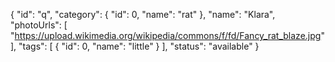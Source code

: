 {
"id": "q",
"category": {
"id": 0,
"name": "rat"
},
"name": "Klara",
"photoUrls": [
"https://upload.wikimedia.org/wikipedia/commons/f/fd/Fancy_rat_blaze.jpg"
],
"tags": [
{
"id": 0,
"name": "little"
}
],
"status": "available"
}